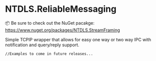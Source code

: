 # NTDLS.ReliableMessaging

📦 Be sure to check out the NuGet pacakge: https://www.nuget.org/packages/NTDLS.StreamFraming

Simple TCPIP wrapper that allows for easy one way or two way IPC with notification and query/reply support.

```
//Examples to come in future releases...
```
